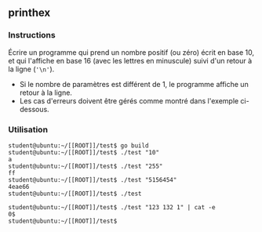 ## printhex

### Instructions

Écrire un programme qui prend un nombre positif (ou zéro) écrit en base 10, et qui l'affiche en base 16 (avec les lettres en minuscule) suivi d'un retour à la ligne (`'\n'`).

-   Si le nombre de paramètres est différent de 1, le programme affiche un retour à la ligne.
-   Les cas d'erreurs doivent être gérés comme montré dans l'exemple ci-dessous.


### Utilisation

```console
student@ubuntu:~/[[ROOT]]/test$ go build
student@ubuntu:~/[[ROOT]]/test$ ./test "10"
a
student@ubuntu:~/[[ROOT]]/test$ ./test "255"
ff
student@ubuntu:~/[[ROOT]]/test$ ./test "5156454"
4eae66
student@ubuntu:~/[[ROOT]]/test$ ./test

student@ubuntu:~/[[ROOT]]/test$ ./test "123 132 1" | cat -e
0$
student@ubuntu:~/[[ROOT]]/test$ 
```
